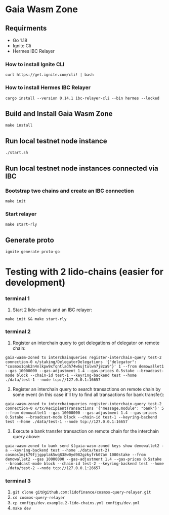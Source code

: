 # Gaia Wasm Zone

## Requirments
* Go 1.18
* Ignite Cli
* Hermes IBC Relayer

### How to install Ignite CLI

```shell
curl https://get.ignite.com/cli! | bash
```

### How to install Hermes IBC Relayer

```shell
cargo install --version 0.14.1 ibc-relayer-cli --bin hermes --locked
```

## Build and Install Gaia Wasm Zone

```shell
make install
```

## Run local testnet node instance

```shell
./start.sh
```

## Run local testnet node instances connected via IBC

### Bootstrap two chains and create an IBC connection

```shell
make init
```

### Start relayer

```shell
make start-rly
```

## Generate proto

```shell
ignite generate proto-go
```


# Testing with 2 lido-chains (easier for development)

### terminal 1

1. Start 2 lido-chains and an IBC relayer:
```
make init && make start-rly
```

### terminal 2
1. Register an interchain query to get delegations of delegator on remote chain:
```
gaia-wasm-zoned tx interchainqueries register-interchain-query test-2 connection-0 x/staking/DelegatorDelegations '{"delegator": "cosmos1qnk2n4nlkpw9xfqntladh74w6ujtulwn7j8za9"}' 1 --from demowallet1 --gas 10000000 --gas-adjustment 1.4 --gas-prices 0.5stake --broadcast-mode block --chain-id test-1 --keyring-backend test --home ./data/test-1 --node tcp://127.0.0.1:16657
```

2. Register an interchain query to search transactions on remote chain by some event (in this case it'll try to find all transactions for bank transfer):
```
gaia-wasm-zoned tx interchainqueries register-interchain-query test-2 connection-0 x/tx/RecipientTransactions '{"message.module": "bank"}' 5 --from demowallet1 --gas 10000000 --gas-adjustment 1.4 --gas-prices 0.5stake --broadcast-mode block --chain-id test-1 --keyring-backend test --home ./data/test-1 --node tcp://127.0.0.1:16657
```

3. Execute a bank transfer transaction on remote chain for the interchain query above:
```
gaia-wasm-zoned tx bank send $(gaia-wasm-zoned keys show demowallet2 -a --keyring-backend test --home ./data/test-2) cosmos1mjk79fjjgpplak5wq838w0yd982gzkyfrk07am 1000stake --from demowallet2 --gas 10000000 --gas-adjustment 1.4 --gas-prices 0.5stake --broadcast-mode block --chain-id test-2 --keyring-backend test --home ./data/test-2 --node tcp://127.0.0.1:26657
```


### terminal 3

1. `git clone git@github.com:lidofinance/cosmos-query-relayer.git`
2. `cd cosmos-query-relayer`
3. `cp configs/dev.example.2-lido-chains.yml configs/dev.yml`
4. `make dev`
